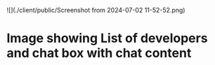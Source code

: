 ![](./client/public/Screenshot from 2024-07-02 11-52-52.png)

Image showing List of developers and chat box with chat content
===============================================================
